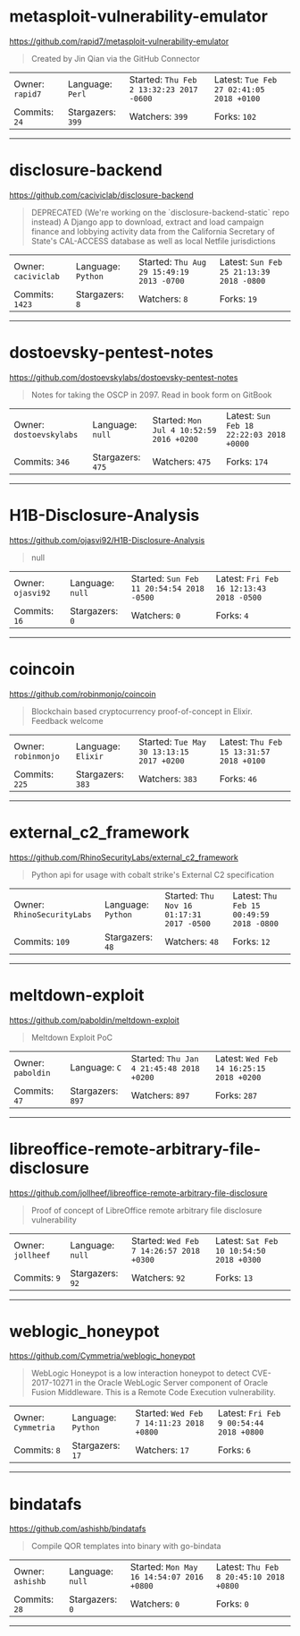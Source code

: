 # metasploit-vulnerability-emulator

https://github.com/rapid7/metasploit-vulnerability-emulator
<blockquote>
Created by Jin Qian via the GitHub Connector
</blockquote>

<table>
<tr><td>Owner: <code>rapid7</code></td>
    <td>Language: <code>Perl</code></td>
    <td>Started: <code>Thu Feb 2 13:32:23 2017 -0600</code></td>
    <td>Latest: <code>Tue Feb 27 02:41:05 2018 +0100</code></td></tr>
<tr><td>Commits: <code>24</code></td>
    <td>Stargazers: <code>399</code></td>
    <td>Watchers: <code>399</code></td>
    <td>Forks: <code>102</code></td></tr>
</table>

---

# disclosure-backend

https://github.com/caciviclab/disclosure-backend
<blockquote>
DEPRECATED (We're working on the `disclosure-backend-static` repo instead) A Django app to download, extract and load campaign finance and lobbying activity data from the California Secretary of State's CAL-ACCESS database as well as local Netfile jurisdictions
</blockquote>

<table>
<tr><td>Owner: <code>caciviclab</code></td>
    <td>Language: <code>Python</code></td>
    <td>Started: <code>Thu Aug 29 15:49:19 2013 -0700</code></td>
    <td>Latest: <code>Sun Feb 25 21:13:39 2018 -0800</code></td></tr>
<tr><td>Commits: <code>1423</code></td>
    <td>Stargazers: <code>8</code></td>
    <td>Watchers: <code>8</code></td>
    <td>Forks: <code>19</code></td></tr>
</table>

---

# dostoevsky-pentest-notes

https://github.com/dostoevskylabs/dostoevsky-pentest-notes
<blockquote>
Notes for taking the OSCP in 2097. Read in book form on GitBook
</blockquote>

<table>
<tr><td>Owner: <code>dostoevskylabs</code></td>
    <td>Language: <code>null</code></td>
    <td>Started: <code>Mon Jul 4 10:52:59 2016 +0200</code></td>
    <td>Latest: <code>Sun Feb 18 22:22:03 2018 +0000</code></td></tr>
<tr><td>Commits: <code>346</code></td>
    <td>Stargazers: <code>475</code></td>
    <td>Watchers: <code>475</code></td>
    <td>Forks: <code>174</code></td></tr>
</table>

---

# H1B-Disclosure-Analysis

https://github.com/ojasvi92/H1B-Disclosure-Analysis
<blockquote>
null
</blockquote>

<table>
<tr><td>Owner: <code>ojasvi92</code></td>
    <td>Language: <code>null</code></td>
    <td>Started: <code>Sun Feb 11 20:54:54 2018 -0500</code></td>
    <td>Latest: <code>Fri Feb 16 12:13:43 2018 -0500</code></td></tr>
<tr><td>Commits: <code>16</code></td>
    <td>Stargazers: <code>0</code></td>
    <td>Watchers: <code>0</code></td>
    <td>Forks: <code>4</code></td></tr>
</table>

---

# coincoin

https://github.com/robinmonjo/coincoin
<blockquote>
Blockchain based cryptocurrency proof-of-concept in Elixir. Feedback welcome
</blockquote>

<table>
<tr><td>Owner: <code>robinmonjo</code></td>
    <td>Language: <code>Elixir</code></td>
    <td>Started: <code>Tue May 30 13:13:15 2017 +0200</code></td>
    <td>Latest: <code>Thu Feb 15 13:31:57 2018 +0100</code></td></tr>
<tr><td>Commits: <code>225</code></td>
    <td>Stargazers: <code>383</code></td>
    <td>Watchers: <code>383</code></td>
    <td>Forks: <code>46</code></td></tr>
</table>

---

# external_c2_framework

https://github.com/RhinoSecurityLabs/external_c2_framework
<blockquote>
Python api for usage with cobalt strike's External C2 specification 
</blockquote>

<table>
<tr><td>Owner: <code>RhinoSecurityLabs</code></td>
    <td>Language: <code>Python</code></td>
    <td>Started: <code>Thu Nov 16 01:17:31 2017 -0500</code></td>
    <td>Latest: <code>Thu Feb 15 00:49:59 2018 -0800</code></td></tr>
<tr><td>Commits: <code>109</code></td>
    <td>Stargazers: <code>48</code></td>
    <td>Watchers: <code>48</code></td>
    <td>Forks: <code>12</code></td></tr>
</table>

---

# meltdown-exploit

https://github.com/paboldin/meltdown-exploit
<blockquote>
Meltdown Exploit PoC
</blockquote>

<table>
<tr><td>Owner: <code>paboldin</code></td>
    <td>Language: <code>C</code></td>
    <td>Started: <code>Thu Jan 4 21:45:48 2018 +0200</code></td>
    <td>Latest: <code>Wed Feb 14 16:25:15 2018 +0200</code></td></tr>
<tr><td>Commits: <code>47</code></td>
    <td>Stargazers: <code>897</code></td>
    <td>Watchers: <code>897</code></td>
    <td>Forks: <code>287</code></td></tr>
</table>

---

# libreoffice-remote-arbitrary-file-disclosure

https://github.com/jollheef/libreoffice-remote-arbitrary-file-disclosure
<blockquote>
Proof of concept of LibreOffice remote arbitrary file disclosure vulnerability
</blockquote>

<table>
<tr><td>Owner: <code>jollheef</code></td>
    <td>Language: <code>null</code></td>
    <td>Started: <code>Wed Feb 7 14:26:57 2018 +0300</code></td>
    <td>Latest: <code>Sat Feb 10 10:54:50 2018 +0300</code></td></tr>
<tr><td>Commits: <code>9</code></td>
    <td>Stargazers: <code>92</code></td>
    <td>Watchers: <code>92</code></td>
    <td>Forks: <code>13</code></td></tr>
</table>

---

# weblogic_honeypot

https://github.com/Cymmetria/weblogic_honeypot
<blockquote>
WebLogic Honeypot is a low interaction honeypot to detect CVE-2017-10271 in the Oracle WebLogic Server component of Oracle Fusion Middleware. This is a Remote Code Execution vulnerability.
</blockquote>

<table>
<tr><td>Owner: <code>Cymmetria</code></td>
    <td>Language: <code>Python</code></td>
    <td>Started: <code>Wed Feb 7 14:11:23 2018 +0800</code></td>
    <td>Latest: <code>Fri Feb 9 00:54:44 2018 +0800</code></td></tr>
<tr><td>Commits: <code>8</code></td>
    <td>Stargazers: <code>17</code></td>
    <td>Watchers: <code>17</code></td>
    <td>Forks: <code>6</code></td></tr>
</table>

---

# bindatafs

https://github.com/ashishb/bindatafs
<blockquote>
Compile QOR templates into binary with go-bindata
</blockquote>

<table>
<tr><td>Owner: <code>ashishb</code></td>
    <td>Language: <code>null</code></td>
    <td>Started: <code>Mon May 16 14:54:07 2016 +0800</code></td>
    <td>Latest: <code>Thu Feb 8 20:45:10 2018 +0800</code></td></tr>
<tr><td>Commits: <code>28</code></td>
    <td>Stargazers: <code>0</code></td>
    <td>Watchers: <code>0</code></td>
    <td>Forks: <code>0</code></td></tr>
</table>

---


